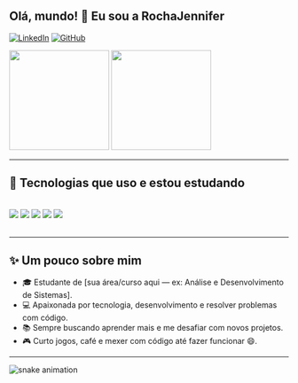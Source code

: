 ## Olá, mundo! 👋 Eu sou a RochaJennifer

[![LinkedIn](https://img.shields.io/badge/LinkedIn-0077B5?style=for-the-badge&logo=linkedin&logoColor=white)](https://www.linkedin.com/in/seu-perfil)
[![GitHub](https://img.shields.io/badge/GitHub-100000?style=for-the-badge&logo=github&logoColor=white)](https://github.com/RochaJennifer)

<div>
  <img height="180em" src="https://github-readme-stats.vercel.app/api?username=RochaJennifer&show_icons=true&theme=transparent&rank_icon=github" />
  <img height="180em" src="https://github-readme-stats.vercel.app/api/top-langs/?username=RochaJennifer&layout=donut&theme=transparent" />
</div>

---

## 🚀 Tecnologias que uso e estou estudando

<div style="display:inline_block"><br>
  <img src="https://img.shields.io/badge/C-00599C?style=for-the-badge&logo=c&logoColor=white"/>
  <img src="https://img.shields.io/badge/HTML5-E34F26?style=for-the-badge&logo=html5&logoColor=white"/>
  <img src="https://img.shields.io/badge/CSS3-1572B6?style=for-the-badge&logo=css3&logoColor=white"/>
  <img src="https://img.shields.io/badge/JavaScript-F7DF1E?style=for-the-badge&logo=javascript&logoColor=black"/>
  <img src="https://img.shields.io/badge/Python-3670A0?style=for-the-badge&logo=python&logoColor=ffdd54"/>
</div><br>

---

## ✨ Um pouco sobre mim

- 🎓 Estudante de [sua área/curso aqui — ex: Análise e Desenvolvimento de Sistemas].
- 💻 Apaixonada por tecnologia, desenvolvimento e resolver problemas com código.
- 📚 Sempre buscando aprender mais e me desafiar com novos projetos.
- 🎮 Curto jogos, café e mexer com código até fazer funcionar 😄.

---
<picture>
  <source media="(prefers-color-scheme: dark)" srcset="https://raw.githubusercontent.com/RochaJennifer/RochaJennifer/output/github-contribution-grid-snake-dark.svg">
  <source media="(prefers-color-scheme: light)" srcset="https://raw.githubusercontent.com/RochaJennifer/RochaJennifer/output/github-contribution-grid-snake.svg">
  <img alt="snake animation" src="https://raw.githubusercontent.com/RochaJennifer/RochaJennifer/output/github-contribution-grid-snake.svg">
</picture>


